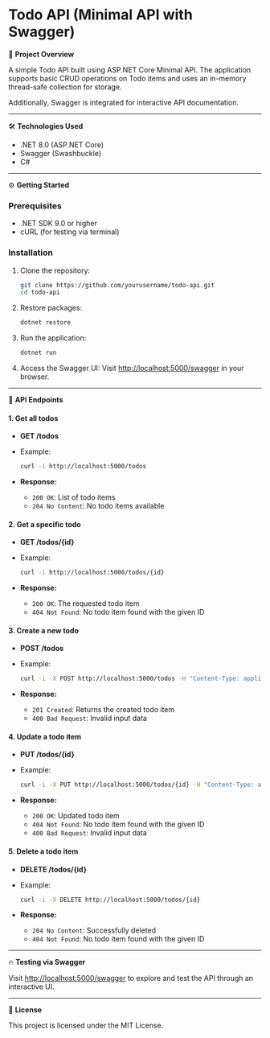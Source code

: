 # Todo API (Minimal API with Swagger)

🚀 **Project Overview**

A simple Todo API built using ASP.NET Core Minimal API. The application supports basic CRUD operations on Todo items and uses an in-memory thread-safe collection for storage.

Additionally, Swagger is integrated for interactive API documentation.

---

🛠️ **Technologies Used**

* .NET 8.0 (ASP.NET Core)
* Swagger (Swashbuckle)
* C#

---

⚙️ **Getting Started**

### Prerequisites

* .NET SDK 9.0 or higher
* cURL (for testing via terminal)

### Installation

1. Clone the repository:

   ```bash
   git clone https://github.com/yourusername/todo-api.git
   cd todo-api
   ```

2. Restore packages:

   ```bash
   dotnet restore
   ```

3. Run the application:

   ```bash
   dotnet run
   ```

4. Access the Swagger UI:
   Visit [http://localhost:5000/swagger](http://localhost:5000/swagger) in your browser.

---

📝 **API Endpoints**

#### 1. Get all todos

* **GET /todos**
* Example:

  ```bash
  curl -i http://localhost:5000/todos
  ```
* **Response:**

  * `200 OK`: List of todo items
  * `204 No Content`: No todo items available

#### 2. Get a specific todo

* **GET /todos/{id}**
* Example:

  ```bash
  curl -i http://localhost:5000/todos/{id}
  ```
* **Response:**

  * `200 OK`: The requested todo item
  * `404 Not Found`: No todo item found with the given ID

#### 3. Create a new todo

* **POST /todos**
* Example:

  ```bash
  curl -i -X POST http://localhost:5000/todos -H "Content-Type: application/json" -d '{"text":"Buy milk"}'
  ```
* **Response:**

  * `201 Created`: Returns the created todo item
  * `400 Bad Request`: Invalid input data

#### 4. Update a todo item

* **PUT /todos/{id}**
* Example:

  ```bash
  curl -i -X PUT http://localhost:5000/todos/{id} -H "Content-Type: application/json" -d '{"text":"Buy bread","isComplete":true}'
  ```
* **Response:**

  * `200 OK`: Updated todo item
  * `404 Not Found`: No todo item found with the given ID
  * `400 Bad Request`: Invalid input data

#### 5. Delete a todo item

* **DELETE /todos/{id}**
* Example:

  ```bash
  curl -i -X DELETE http://localhost:5000/todos/{id}
  ```
* **Response:**

  * `204 No Content`: Successfully deleted
  * `404 Not Found`: No todo item found with the given ID

---

🔥 **Testing via Swagger**

Visit [http://localhost:5000/swagger](http://localhost:5000/swagger) to explore and test the API through an interactive UI.

---

📄 **License**

This project is licensed under the MIT License.
